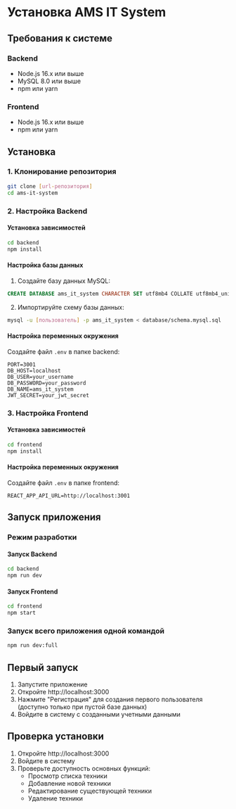 # Установка AMS IT System

## Требования к системе

### Backend
- Node.js 16.x или выше
- MySQL 8.0 или выше
- npm или yarn

### Frontend
- Node.js 16.x или выше
- npm или yarn

## Установка

### 1. Клонирование репозитория
```bash
git clone [url-репозитория]
cd ams-it-system
```

### 2. Настройка Backend

#### Установка зависимостей
```bash
cd backend
npm install
```

#### Настройка базы данных
1. Создайте базу данных MySQL:
```sql
CREATE DATABASE ams_it_system CHARACTER SET utf8mb4 COLLATE utf8mb4_unicode_ci;
```

2. Импортируйте схему базы данных:
```bash
mysql -u [пользователь] -p ams_it_system < database/schema.mysql.sql
```

#### Настройка переменных окружения
Создайте файл `.env` в папке backend:
```env
PORT=3001
DB_HOST=localhost
DB_USER=your_username
DB_PASSWORD=your_password
DB_NAME=ams_it_system
JWT_SECRET=your_jwt_secret
```

### 3. Настройка Frontend

#### Установка зависимостей
```bash
cd frontend
npm install
```

#### Настройка переменных окружения
Создайте файл `.env` в папке frontend:
```env
REACT_APP_API_URL=http://localhost:3001
```

## Запуск приложения

### Режим разработки

#### Запуск Backend
```bash
cd backend
npm run dev
```

#### Запуск Frontend
```bash
cd frontend
npm start
```

### Запуск всего приложения одной командой
```bash
npm run dev:full
```

## Первый запуск

1. Запустите приложение
2. Откройте http://localhost:3000
3. Нажмите "Регистрация" для создания первого пользователя (доступно только при пустой базе данных)
4. Войдите в систему с созданными учетными данными

## Проверка установки

1. Откройте http://localhost:3000
2. Войдите в систему
3. Проверьте доступность основных функций:
   - Просмотр списка техники
   - Добавление новой техники
   - Редактирование существующей техники
   - Удаление техники 